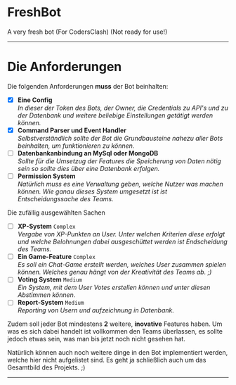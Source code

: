 # FreshBot
A very fresh bot (For CodersClash) (Not ready for use!)

---

# Die Anforderungen

Die folgenden Anforderungen **muss** der Bot beinhalten:

- [x] **Eine Config**  
  *In dieser der Token des Bots, der Owner, die Credentials zu API's und zu der Datenbank und weitere beliebige Einstellungen getätigt werden können.*
- [x] **Command Parser und Event Handler**  
  *Selbstverständlich sollte der Bot die Grundbausteine nahezu aller Bots beinhalten, um funktionieren zu können.*
- [ ] **Datenbankanbindung an MySql oder MongoDB**  
  *Sollte für die Umsetzug der Features die Speicherung von Daten nötig sein so sollte dies über eine Datenbank erfolgen.*
- [ ] **Permission System**  
  *Natürlich muss es eine Verwaltung geben, welche Nutzer was machen können. Wie ganau dieses System umgesetzt ist ist Entscheidungssache des Teams.*

Die zufällig ausgewählten Sachen

- [ ] **XP-System** `Complex`  
  *Vergabe von XP-Punkten an User. Unter welchen Kriterien diese erfolgt und welche Belohnungen dabei ausgeschüttet werden ist Endscheidung des Teams.*
- [ ] **Ein Game-Feature** `Complex`  
  *Es soll ein Chat-Game erstellt werden, welches User zusammen spielen können. Welches genau hängt von der Kreativität des Teams ab. ;)*
- [ ] **Voting System** `Medium`  
  *Ein System, mit dem User Votes erstellen können und unter diesen Abstimmen können.*
- [ ] **Report-System** `Medium`  
  *Reporting von Usern und aufzeichnung in Datenbank.* 

Zudem soll jeder Bot mindestens **2** weitere, **inovative** Features haben. Um was es sich dabei handelt ist vollkommen den Teams überlassen, es sollte jedoch etwas sein, was man bis jetzt noch nicht gesehen hat.

Natürlich können auch noch weitere dinge in den Bot implementiert werden, welche hier nicht aufgelistet sind. Es geht ja schließlich auch um das Gesamtbild des Projekts. ;)

---
